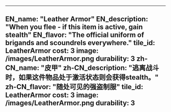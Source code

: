 ---

EN_name: "Leather Armor"
EN_description: "When you flee - if this item is active, gain stealth"
EN_flavor: "The official uniform of brigands and scoundrels everywhere."
tile_id: LeatherArmor
cost: 3
image: /images/LeatherArmor.png
durability: 3
zh-CN_name: "皮甲"
zh-CN_description: "逃离战斗时，如果这件物品处于激活状态则会获得stealth。"
zh-CN_flavor: "随处可见的强盗制服"
tile_id: LeatherArmor
cost: 3
image: /images/LeatherArmor.png
durability: 3
---